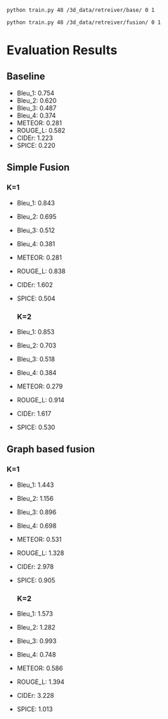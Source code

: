 `python train.py 48 /3d_data/retreiver/base/ 0 1`

`python train.py 48 /3d_data/retreiver/fusion/ 0 1`

# Evaluation Results

## Baseline

- Bleu_1: 0.754
- Bleu_2: 0.620
- Bleu_3: 0.487
- Bleu_4: 0.374
- METEOR: 0.281
- ROUGE_L: 0.582
- CIDEr: 1.223
- SPICE: 0.220

## Simple Fusion
  ### K=1
- Bleu_1: 0.843
- Bleu_2: 0.695
- Bleu_3: 0.512
- Bleu_4: 0.381
- METEOR: 0.281
- ROUGE_L: 0.838
- CIDEr: 1.602
- SPICE: 0.504

  ### K=2

- Bleu_1: 0.853
- Bleu_2: 0.703
- Bleu_3: 0.518
- Bleu_4: 0.384
- METEOR: 0.279
- ROUGE_L: 0.914
- CIDEr: 1.617
- SPICE: 0.530

## Graph based fusion
  ### K=1

- Bleu_1: 1.443
- Bleu_2: 1.156
- Bleu_3: 0.896
- Bleu_4: 0.698
- METEOR: 0.531
- ROUGE_L: 1.328
- CIDEr: 2.978
- SPICE: 0.905

  ### K=2

- Bleu_1: 1.573
- Bleu_2: 1.282
- Bleu_3: 0.993
- Bleu_4: 0.748
- METEOR: 0.586
- ROUGE_L: 1.394
- CIDEr: 3.228
- SPICE: 1.013